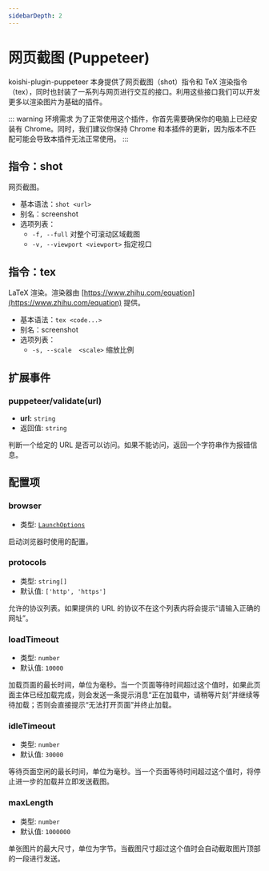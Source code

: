 ```yaml
---
sidebarDepth: 2
---
```


# 网页截图 (Puppeteer)

koishi-plugin-puppeteer 本身提供了网页截图（shot）指令和 TeX 渲染指令（tex），同时也封装了一系列与网页进行交互的接口。利用这些接口我们可以开发更多以渲染图片为基础的插件。

::: warning 环境需求
为了正常使用这个插件，你首先需要确保你的电脑上已经安装有 Chrome。同时，我们建议你保持 Chrome 和本插件的更新，因为版本不匹配可能会导致本插件无法正常使用。
:::

## 指令：shot

网页截图。

- 基本语法：`shot <url>`
- 别名：screenshot
- 选项列表：
  - `-f, --full` 对整个可滚动区域截图
  - `-v, --viewport <viewport>` 指定视口

## 指令：tex

LaTeX 渲染。渲染器由 [https://www.zhihu.com/equation](https://www.zhihu.com/equation) 提供。

- 基本语法：`tex <code...>`
- 别名：screenshot
- 选项列表：
  - `-s, --scale  <scale>` 缩放比例

## 扩展事件

### puppeteer/validate(url)

- **url:** `string`
- 返回值: `string`

判断一个给定的 URL 是否可以访问。如果不能访问，返回一个字符串作为报错信息。

## 配置项

### browser

- 类型: [`LaunchOptions`](https://github.com/puppeteer/puppeteer/blob/main/docs/api.md#puppeteerlaunchoptions)

启动浏览器时使用的配置。

### protocols

- 类型: `string[]`
- 默认值: `['http', 'https']`

允许的协议列表。如果提供的 URL 的协议不在这个列表内将会提示“请输入正确的网址”。

### loadTimeout

- 类型: `number`
- 默认值: `10000`

加载页面的最长时间，单位为毫秒。当一个页面等待时间超过这个值时，如果此页面主体已经加载完成，则会发送一条提示消息“正在加载中，请稍等片刻”并继续等待加载；否则会直接提示“无法打开页面”并终止加载。

### idleTimeout

- 类型: `number`
- 默认值: `30000`

等待页面空闲的最长时间，单位为毫秒。当一个页面等待时间超过这个值时，将停止进一步的加载并立即发送截图。

### maxLength

- 类型: `number`
- 默认值: `1000000`

单张图片的最大尺寸，单位为字节。当截图尺寸超过这个值时会自动截取图片顶部的一段进行发送。
